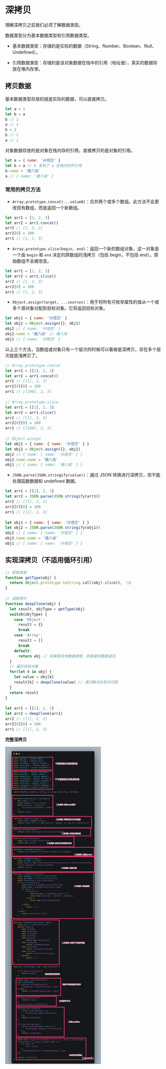 # 深拷贝

理解深拷贝之前我们必须了解数据类型。

数据类型分为基本数据类型和引用数据类型。

- 基本数据类型：存储的是实际的数据（String、Number、Boolean、Null、Undefined）。

- 引用数据类型：存储的是该对象数据在栈中的引用（地址值），真实的数据存放在堆内存里。

## 拷贝数据

基本数据类型存放的就是实际的数据，可以直接拷贝。

```js
let a = 1
let b = a
b // 1
a // 1
b = 2
b // 2
a // 1
```

对象数据存放的是对象在栈内存的引用，直接拷贝的是对象的引用。

```js
let a = { name: '孙悟空' }
let b = a // b 复制了 a 在栈内存的引用
b.name = '猪八戒'
a // { name: '猪八戒' }
```

### 常用的拷贝方法

- `Array.prototype.concat(...valueN)`：合并两个或多个数组。此方法不会更改现有数组，而是返回一个新数组。

```js
let arr1 = [1, 2, 3]
let arr2 = arr1.concat()
arr2 // [1, 2, 3]
arr2[0] = 100
arr1 // [1, 2, 3]
```

- `Array.prototype.slice(begin, end)`：返回一个新的数组对象，这一对象是一个由 `begin` 和 `end` 决定的原数组的浅拷贝（包括 begin，不包括 end）。原始数组不会被改变。

```js
let arr1 = [1, 2, 3]
let arr2 = arr1.slice()
arr2 // [1, 2, 3]
arr2[0] = 100
arr1 // [1, 2, 3]
```

- `Object.assign(target, ...sources)`：用于将所有可枚举属性的值从一个或多个源对象分配到目标对象。它将返回目标对象。

```js
let obj1 = { name: '孙悟空' }
let obj2 = Object.assign({}, obj1)
obj2 // { name: '孙悟空' }
obj2.name = '猪八戒' // 猪八戒
obj1 // { name: '孙悟空' }
```

以上三个方法，当数组或对象只有一个层次的时候可以看做是深拷贝，存在多个层次就是浅拷贝了。

```js
// Array.prototype.concat
let arr1 = [[1], 2, 3]
let arr2 = arr1.concat()
arr2 // [[1], 2, 3]
arr2[0][0] = 100
arr1 // [[100], 2, 3]

// Array.prototype.slice
let arr1 = [[1], 2, 3]
let arr2 = arr1.slice()
arr2 // [[1], 2, 3]
arr2[0][0] = 100
arr1 // [[100], 2, 3]

// Object.assign
let obj1 = { name: { name: '孙悟空' } }
let obj2 = Object.assign({}, obj1)
obj2 // { name: { name: '孙悟空' } }
obj2.name.name = '猪八戒'
obj1 // { name: { name: '猪八戒' } }
```

- `JSON.parse(JSON.stringify(value))`：通过 JSON 转换进行深拷贝，但不能处理函数数据和 undefined 数据。

```js
let arr1 = [[1], 2, 3]
let arr2 = JSON.parse(JSON.stringify(arr1))
arr2 // [[1], 2, 3]
arr2[0][0] = 100
arr1 // [[1], 2, 3]

let obj1 = { name: { name: '孙悟空' } }
let obj2 = JSON.parse(JSON.stringify(obj1))
obj2 // { name: { name: '孙悟空' } }
obj2.name.name = '猪八戒'
obj1 // { name: { name: '孙悟空' } }
```

## 实现深拷贝（不适用循环引用）

```js
// 获取类型
function getType(obj) {
  return Object.prototype.toString.call(obj).slice(8, -1)
}

// 深度拷贝
function deepClone(obj) {
  let result, objType = getType(obj)
  switch(objType) {
    case 'Object':
      result = {}
      break
    case 'Array':
      result = []
      break
    default:
      return obj // 如果是其他数据类型，则直接将数据返回
  }
  // 遍历目标对象
  for(let k in obj) {
    let value = obj[k]
    result[k] = deepClone(value) // 递归解决多层次问题
  }
  return result
}

let arr1 = [[1], 2, 3]
let arr2 = deepClone(arr1)
arr2 // [[1], 2, 3]
arr2[0][0] = 100
arr1 // [[1], 2, 3]
```

**完整深拷贝**

![完整深拷贝](./img/deep-clone.png)
